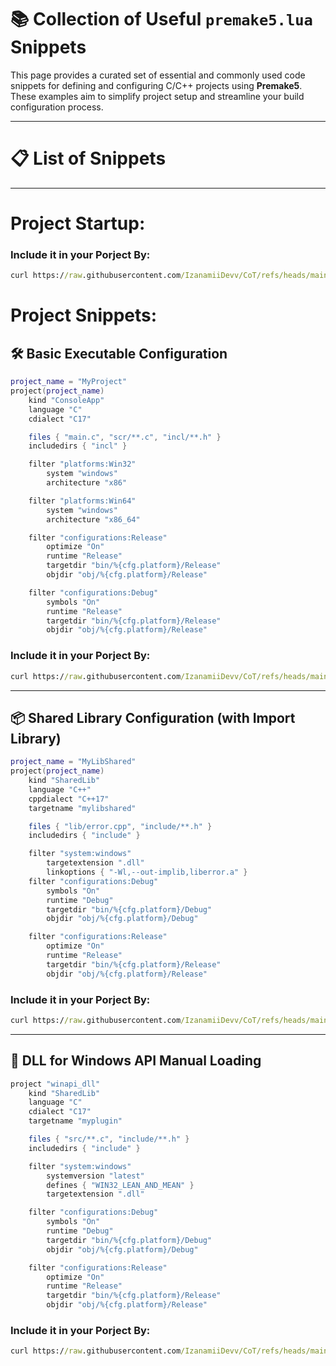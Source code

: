  # 📚 Collection of Useful `premake5.lua` Snippets

This page provides a curated set of essential and commonly used code snippets for defining and configuring C/C++ projects using **Premake5**. These examples aim to simplify project setup and streamline your build configuration process.

---

# 📋 List of Snippets

---

# **Project Startup:**

### Include it in your Porject By:
```cmd
curl https://raw.githubusercontent.com/IzanamiiDevv/CoT/refs/heads/main/Tools/PreMake/templates/template_1.lua > premake5.lua
```


# **Project Snippets**:

## 🛠️ Basic Executable Configuration

```lua
project_name = "MyProject"
project(project_name)
    kind "ConsoleApp"
    language "C"
    cdialect "C17"

    files { "main.c", "scr/**.c", "incl/**.h" }
    includedirs { "incl" }

    filter "platforms:Win32"
        system "windows"
        architecture "x86"

    filter "platforms:Win64"
        system "windows"
        architecture "x86_64"

    filter "configurations:Release"
        optimize "On"
        runtime "Release"
        targetdir "bin/%{cfg.platform}/Release"
        objdir "obj/%{cfg.platform}/Release"

    filter "configurations:Debug"
        symbols "On"
        runtime "Release"
        targetdir "bin/%{cfg.platform}/Release"
        objdir "obj/%{cfg.platform}/Release"
```

### Include it in your Porject By:
```cmd
curl https://raw.githubusercontent.com/IzanamiiDevv/CoT/refs/heads/main/Tools/PreMake/templates/basic_exe_config.lua > execonf.lua
```

---

## 📦 Shared Library Configuration (with Import Library)

```lua
project_name = "MyLibShared"
project(project_name)
    kind "SharedLib"
    language "C++"
    cppdialect "C++17"
    targetname "mylibshared"

    files { "lib/error.cpp", "include/**.h" }
    includedirs { "include" }

    filter "system:windows"
        targetextension ".dll"
        linkoptions { "-Wl,--out-implib,liberror.a" }
    filter "configurations:Debug"
        symbols "On"
        runtime "Debug"
        targetdir "bin/%{cfg.platform}/Debug"
        objdir "obj/%{cfg.platform}/Debug"

    filter "configurations:Release"
        optimize "On"
        runtime "Release"
        targetdir "bin/%{cfg.platform}/Release"
        objdir "obj/%{cfg.platform}/Release"
```
### Include it in your Porject By:
```cmd
curl https://raw.githubusercontent.com/IzanamiiDevv/CoT/refs/heads/main/Tools/PreMake/templates/basic_lib_static_config.lua > staticdll.lua
```

---

## 🧩 DLL for Windows API Manual Loading

```lua
project "winapi_dll"
    kind "SharedLib"
    language "C"
    cdialect "C17"
    targetname "myplugin"

    files { "src/**.c", "include/**.h" }
    includedirs { "include" }

    filter "system:windows"
        systemversion "latest"
        defines { "WIN32_LEAN_AND_MEAN" }
        targetextension ".dll"

    filter "configurations:Debug"
        symbols "On"
        runtime "Debug"
        targetdir "bin/%{cfg.platform}/Debug"
        objdir "obj/%{cfg.platform}/Debug"

    filter "configurations:Release"
        optimize "On"
        runtime "Release"
        targetdir "bin/%{cfg.platform}/Release"
        objdir "obj/%{cfg.platform}/Release"
```
### Include it in your Porject By:   
```cmd
curl https://raw.githubusercontent.com/IzanamiiDevv/CoT/refs/heads/main/Tools/PreMake/templates/basic_lib_dynamic_config.lua > dynamiclib.lua
```